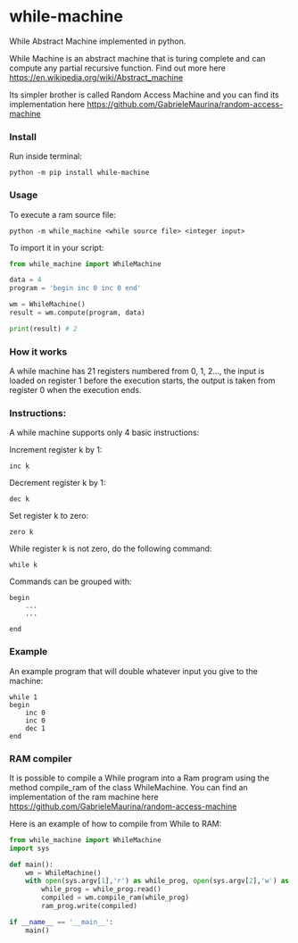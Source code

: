 # while-machine
While Abstract Machine implemented in python.

While Machine is an abstract machine that is turing complete and can compute any partial recursive function. Find out more here https://en.wikipedia.org/wiki/Abstract_machine

Its simpler brother is called Random Access Machine and you can find its implementation here https://github.com/GabrieleMaurina/random-access-machine

### Install

Run inside terminal:

```python -m pip install while-machine```

### Usage

To execute a ram source file:

```python -m while_machine <while source file> <integer input>```

To import it in your script:

```python
from while_machine import WhileMachine

data = 4
program = 'begin inc 0 inc 0 end'

wm = WhileMachine()
result = wm.compute(program, data)

print(result) # 2
```

### How it works

A while machine has 21 registers numbered from 0, 1, 2..., the input is loaded on register 1 before the execution starts, the output is taken from register 0 when the execution ends.

### Instructions:

A while machine supports only 4 basic instructions:

Increment register k by 1:

```inc k```

Decrement register k by 1:

```dec k```

Set register k to zero:

```zero k```

While register k is not zero, do the following command:

```while k```

Commands can be grouped with:

```
begin
	...
	...

end
```

### Example

An example program that will double whatever input you give to the machine:

```
while 1
begin
	inc 0
	inc 0
	dec 1
end
```

### RAM compiler

It is possible to compile a While program into a Ram program using the method compile_ram of the class WhileMachine. You can find an implementation of the ram machine here https://github.com/GabrieleMaurina/random-access-machine

Here is an example of how to compile from While to RAM:

```python
from while_machine import WhileMachine
import sys

def main():
	wm = WhileMachine()
	with open(sys.argv[1],'r') as while_prog, open(sys.argv[2],'w') as ram_prog:
		while_prog = while_prog.read()
		compiled = wm.compile_ram(while_prog)
		ram_prog.write(compiled)

if __name__ == '__main__':
	main()
```
